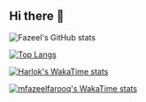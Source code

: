 ## Hi there 👋


![Fazeel's GitHub stats](https://github-readme-stats.vercel.app/api?username=mfazeelfarooq&show_icons=true&theme=tokyonight)

[![Top Langs](https://github-readme-stats.vercel.app/api/top-langs/?username=mfazeelfarooq)](https://github.com/mfazeelfarooq/github-readme-stats)


[![Harlok's WakaTime stats](https://github-readme-stats.vercel.app/api/wakatime?username=ffflabs)](https://github.com/mfazeelfarooq/github-readme-stats)

[![mfazeelfarooq's WakaTime stats](https://github-readme-stats.vercel.app/api/wakatime?username=mfazeelfarooq&layout=compact)](https://github.com/mfazeelfarooq/github-readme-stats)
